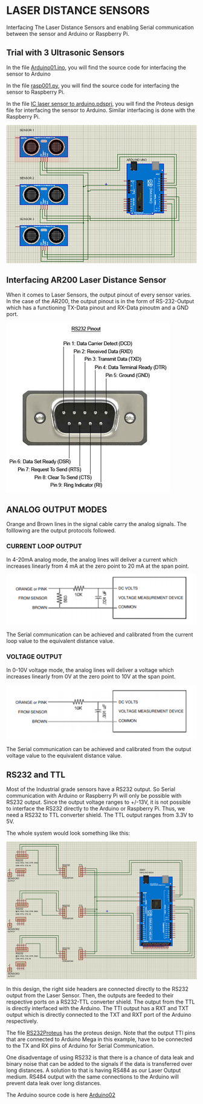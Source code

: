 # LASER DISTANCE SENSORS
Interfacing The Laser Distance Sensors and enabling Serial communication between the sensor and Arduino or Raspberry Pi.

## Trial with 3 Ultrasonic Sensors
In the file [Arduino01.ino](https://github.com/meghang-101/Meghang-IC-Internship-Submissions/blob/LaserDistance/Arduino01.ino), you will find the source code for interfacing the sensor to Arduino

In the file [rasp001.py](https://github.com/meghang-101/Meghang-IC-Internship-Submissions/blob/LaserDistance/rasp001.py), you will find the source code for interfacing the sensor to Raspberry Pi.

In the file [IC laser sensor to arduino.pdsprj](https://github.com/meghang-101/Meghang-IC-Internship-Submissions/blob/LaserDistance/IC%20laser%20sensor%20to%20arduino.pdsprj), you will find the Proteus design file for interfacing the sensor to Arduino. Similar interfacing is done with the Raspberry Pi.

![](proteuspic001.PNG)

## Interfacing AR200 Laser Distance Sensor
When it comes to Laser Sensors, the output pinout of every sensor varies. In the case of the AR200, the output pinout is in the form of RS-232-Output which has a functioning TX-Data pinout and RX-Data pinoutm and a GND port.

![](rs232-pinout.jpg)

## ANALOG OUTPUT MODES
Orange and Brown lines in the signal cable carry the analog signals. The folllowing are the output protocols followed.

### CURRENT LOOP OUTPUT
In 4-20mA analog mode, the analog lines will deliver a current which increases linearly from 4 mA at the zero point to 20 mA at the span point. 

![](current-loop-output.PNG)

The Serial communication can be achieved and calibrated from the current loop value to the equivalent distance value.

### VOLTAGE OUTPUT
In 0-10V voltage mode, the analog lines will deliver a voltage which increases linearly from 0V at the zero point to 10V at the span point. 

![](voltage-output.PNG)

The Serial communication can be achieved and calibrated from the output voltage value to the equivalent distance value.

## RS232 and TTL
Most of the Industrial grade sensors have a RS232 output. So Serial communication with Arduino or Raspberry Pi will only be possible with RS232 output. Since the output voltage ranges to +/-13V, it is not possible to interface the RS232 directly to the Arduino or Raspberry Pi. Thus, we need a RS232 to TTL converter shield. The TTL output ranges from 3.3V to 5V.

The whole system would look something like this:

![](https://github.com/meghang-101/Meghang-IC-Internship-Submissions/blob/LaserDistance/rs232proteuspic.PNG)

In this design, the right side headers are connected directly to the RS232 output from the Laser Sensor. Then, the outputs are feeded to their respective ports on a RS232-TTL converter shield. The output from the TTL is directly interfaced with the Arduino. The TTl output has a RXT and TXT output which is directly connected to the TXT and RXT port of the Arduino respectively.

The file [RS232Proteus](https://github.com/meghang-101/Meghang-IC-Internship-Submissions/blob/LaserDistance/LaserDistance_Rs232.pdsprj) has the proteus design. Note that the output TTl pins that are connected to Arduino Mega in this example, have to be connected to the TX and RX pins of Arduino for Serial Communication.

One disadventage of using RS232 is that there is a chance of data leak and binary noise that can be added to the signals if the data is transferred over long distances. A solution to that is having RS484 as our Laser Output medium. RS484 output with the same connections to the Arduino will prevent data leak over long distances.

The Arduino source code is here [Arduino02](https://github.com/meghang-101/Meghang-IC-Internship-Submissions/blob/LaserDistance/Arduino02.ino)
